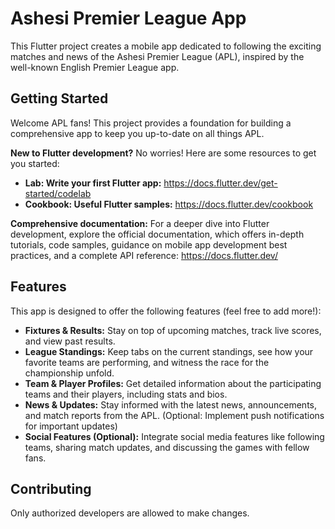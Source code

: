 # Ashesi Premier League App

This Flutter project creates a mobile app dedicated to following the exciting matches and news of the Ashesi Premier League (APL), inspired by the well-known English Premier League app.

## Getting Started

Welcome APL fans! This project provides a foundation for building a comprehensive app to keep you up-to-date on all things APL.

**New to Flutter development?** No worries! Here are some resources to get you started:

- **Lab: Write your first Flutter app:** https://docs.flutter.dev/get-started/codelab
- **Cookbook: Useful Flutter samples:** https://docs.flutter.dev/cookbook

**Comprehensive documentation:** For a deeper dive into Flutter development, explore the official documentation, which offers in-depth tutorials, code samples, guidance on mobile app development best practices, and a complete API reference: https://docs.flutter.dev/

## Features

This app is designed to offer the following features (feel free to add more!):

- **Fixtures & Results:** Stay on top of upcoming matches, track live scores, and view past results.
- **League Standings:** Keep tabs on the current standings, see how your favorite teams are performing, and witness the race for the championship unfold.
- **Team & Player Profiles:** Get detailed information about the participating teams and their players, including stats and bios.
- **News & Updates:** Stay informed with the latest news, announcements, and match reports from the APL. (Optional: Implement push notifications for important updates)
- **Social Features (Optional):** Integrate social media features like following teams, sharing match updates, and discussing the games with fellow fans.

## Contributing

Only authorized developers are allowed to make changes.
